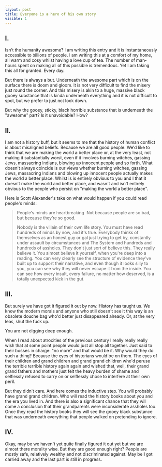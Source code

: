 ```yaml
---
layout: post
title: Everyone is a hero of his own story
visible: 1
---
```


## I.

Isn't the humanity awesome? I am writing this entry and it is instantaneously
accessible to billions of people. I am writing this at a comfort of my home,
all warm and cosy whilst having a love cup of tea. The number of man-hours
spent on making all of this possible is tremendous. Yet I am taking this all
for granted. Every day.

But there is always a but. Underneath the awesome part which is on the surface
there is doom and gloom. It is not very difficult to find the misery just round
the corner. And this misery is akin to a huge, massive black gooey substance
that is kinda underneath everything and it is not difficult to spot, but we
prefer to just not look down.

But why the gooey, sticky, black horrible substance that is underneath the
"awesome" part? Is it unavoidable? How?

## II.

I am not a history buff, but it seems to me that the history of human conflict
is about misaligned beliefs. Because we are all good people. We'd like to think
that we are making the world a better place or, at the very least, not making
it substantially worst, even if it involves burning witches, gassing Jews,
massacring Indians, blowing up innocent people and so forth. What doesn't
always coincide is our views whether burning witches, gassing Jews, massacring
Indians and blowing up innocent people actually makes the world a better place.
Whilst is is entirely obvious to you and I that it doesn't make the world and
better place, and wasn't and isn't entirely obvious to the people who persist
on "making the world a better place".

Here is Scott Alexander's take on what would happen if you could read people's
minds:

> People's minds are heartbreaking. Not because people are so bad, but because
> they’re so good.
>
> Nobody is the villain of their own life story. You must have read hundreds of
> minds by now, and it's true. Everybody thinks of themselves as an honest guy
> or gal just trying to get by, constantly under assault by circumstances and
> The System and hundreds and hundreds of assholes. They don't just sort of
> believe this. They really believe it. You almost believe it yourself, when
> you're deep into a reading. You can very clearly see the structure of
> evidence they've built up to support their narrative, and even though it
> looks silly to you, you can see why they will never escape it from the
> inside. You can see how every insult, every failure, no matter how deserved,
> is a totally unexpected kick in the gut.

## III.

But surely we have got it figured it out by now. History has taught us. We know
the modern morals and anyone who still doesn't see it this way is an obsolete
douche bag who'd better just disappeared already. Or, at the very leas, shut
the fuck up.

You are not digging deep enough.

When I read about atrocities of the previous century I really really really
wish that at some point people would just all stop all together. Just said to
their bosses in charge: "no more" and that would be it. Why would they do such
a thing?  Because the eyes of historians would be on them. The eyes of their
children and grand children and grand grand children who'd peruse the terrible
terrible history again again and wished that, well, their grand grand fathers
and mothers just felt the heavy burden of shame and selflessly refused to carry
on or selflessly chose to interfere at their own peril.

But they didn't care. And here comes the inductive step. You will probably have
grand grand children. Who will read the history books about you and the era you
lived in. And there is also a significant chance that they will come a
conclusion that their grandparents were inconsiderate assholes too. Once they
read the history books they will see the gooey black substance that was
underneath everything that people walked on pretending to ignore.

## IV.

Okay, may be we haven't yet quite finally figured it out yet but we are almost
there morality wise. But they are good enough right? People are mostly safe,
relatively wealthy and not discriminated against. May be I got carried away and
the last part is still in progress.



